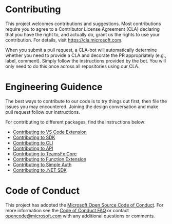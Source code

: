 # Contributing

This project welcomes contributions and suggestions. Most contributions require you to
agree to a Contributor License Agreement (CLA) declaring that you have the right to,
and actually do, grant us the rights to use your contribution. For details, visit
https://cla.microsoft.com.

When you submit a pull request, a CLA-bot will automatically determine whether you need
to provide a CLA and decorate the PR appropriately (e.g., label, comment). Simply follow the
instructions provided by the bot. You will only need to do this once across all repositories using our CLA.

# Engineering Guidence
The best ways to contribute to our code is to try things out first, then file the issues you may encountered. Joining the design conversation and make pull request follow our instructions.

For contributing to different packages, find the instructions below:
- [Contributing to VS Code Extension](https://github.com/OfficeDev/TeamsFx/blob/main/packages/vscode-extension/CONTRIBUTING.md)
- [Contributing to SDK](https://github.com/OfficeDev/TeamsFx/blob/main/packages/sdk/CONTRIBUTING.md)
- [Contributing to CLI](https://github.com/OfficeDev/TeamsFx/blob/main/packages/cli/CONTRIBUTING.md)
- [Contributing to API](https://github.com/OfficeDev/TeamsFx/tree/main/packages/api/CONTRIBUTING.md)
- [Contributing to TeamsFx Core](https://github.com/OfficeDev/TeamsFx/tree/main/packages/fx-core/CONTRIBUTING.md)
- [Contributing to Function Extension](https://github.com/OfficeDev/TeamsFx/blob/main/packages/function-extension/CONTRIBUTING.md)
- [Contributing to Simple Auth](https://github.com/OfficeDev/TeamsFx/blob/main/packages/simpleauth/CONTRIBUTING.md)
- [Contributing to .NET SDK](https://github.com/OfficeDev/TeamsFx/blob/main/packages/dotnet-sdk/CONTRIBUTING.md)

# Code of Conduct

This project has adopted the [Microsoft Open Source Code of Conduct](https://opensource.microsoft.com/codeofconduct/).
For more information see the [Code of Conduct FAQ](https://opensource.microsoft.com/codeofconduct/faq/)
or contact [opencode@microsoft.com](mailto:opencode@microsoft.com) with any additional questions or comments.

